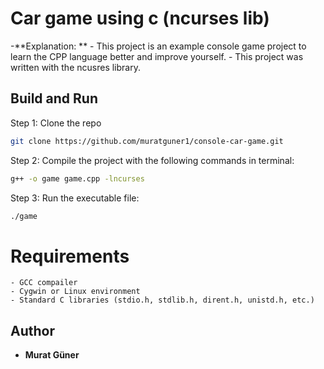 # Car game using c (ncurses lib)

 -**Explanation: **
     - This project is an example console game project to learn the CPP language better and improve yourself.
     - This project was written with the ncusres library.


## Build and Run

Step 1: Clone the repo

```bash
git clone https://github.com/muratguner1/console-car-game.git
```

Step 2: Compile the project with the following commands in terminal:

```bash
g++ -o game game.cpp -lncurses
```

Step 3: Run the executable file:

```bash
./game
```

# Requirements
    - GCC compailer
    - Cygwin or Linux environment
    - Standard C libraries (stdio.h, stdlib.h, dirent.h, unistd.h, etc.)

## Author

- **Murat Güner**
